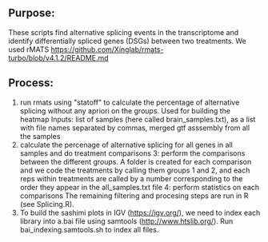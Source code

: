 ## Purpose:

These scripts find alternative splicing events in the transcriptome and identify differentially spliced genes (DSGs) between two treatments.
We used rMATS https://github.com/Xinglab/rmats-turbo/blob/v4.1.2/README.md

## Process:
  
1. run rmats using "statoff" to calculate the percentage of alternative splicing without any apriori on the groups. Used for building the heatmap
Inputs: list of samples (here called brain_samples.txt), as a list with file names separated by commas, merged gtf asssembly from all the samples
2. calculate the percenage of alternative splicing for all genes in all samples and do treatment comparisons
3: perform the comparisons between the different groups. 
A folder is created for each comparison and we code the treatments by calling them groups 1 and 2, and each reps within treatments are called by a number corresponding to the order they appear in the all_samples.txt file
4: perform statistics on each comparisons
The remaining filtering and procesing steps are run in R (see Splicing.R). 
5. To build the sashimi plots in IGV (https://igv.org/), we need to index each library into a.bai file using samtools (http://www.htslib.org/). Run bai_indexing.samtools.sh to index all files.
